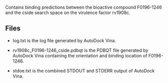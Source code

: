 Contains binding predictions between the bioactive compound F0196-1246 and the cside search space on the virulence factor rv1908c.

## Files

- log.txt is the log file generated by AutoDock Vina.

- rv1908c_F0196-1246_cside.pdbqt is the PDBQT file generated by AutoDock Vina containing the orientation and binding location of F0196-1246.

- stdoe.txt is the combined STDOUT and STDERR output of AutoDock Vina.

